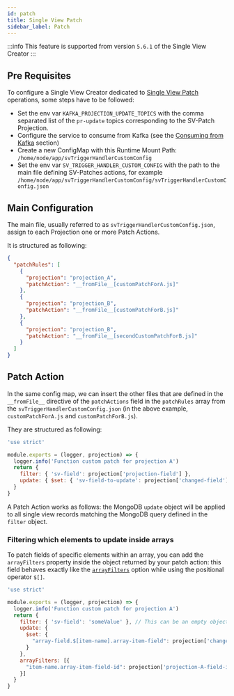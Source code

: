 ```yaml
---
id: patch
title: Single View Patch
sidebar_label: Patch
---
```


:::info
This feature is supported from version `5.6.1` of the Single View Creator
:::

## Pre Requisites
To configure a Single View Creator dedicated to [Single View Patch](/fast_data/configuration/single_views.md#single-view-patch) operations, some steps have to be followed:

* Set the env var `KAFKA_PROJECTION_UPDATE_TOPICS` with the comma separated list of the `pr-update` topics corresponding to the SV-Patch Projection.
* Configure the service to consume from Kafka (see the [Consuming from Kafka](/fast_data/configuration/single_view_creator/index.md#consuming-from-kafka) section)
* Create a new ConfigMap with this Runtime Mount Path: `/home/node/app/svTriggerHandlerCustomConfig`
* Set the env var `SV_TRIGGER_HANDLER_CUSTOM_CONFIG` with the path to the main file defining SV-Patches actions, for example `/home/node/app/svTriggerHandlerCustomConfig/svTriggerHandlerCustomConfig.json`


## Main Configuration

The main file, usually referred to as `svTriggerHandlerCustomConfig.json`, assign to each Projection one or more Patch Actions.

It is structured as following: 

```json
{
  "patchRules": [
    {
      "projection": "projection_A",
      "patchAction": "__fromFile__[customPatchForA.js]"
    },
    {
      "projection": "projection_B",
      "patchAction": "__fromFile__[customPatchForB.js]"
    },
    {
      "projection": "projection_B",
      "patchAction": "__fromFile__[secondCustomPatchForB.js]"
    }
  ]
}
```

## Patch Action

In the same config map, we can insert the other files that are defined in the `__fromFile__` directive of the `patchActions` field in the `patchRules` array from the `svTriggerHandlerCustomConfig.json` (in the above example, `customPatchForA.js` and `customPatchForB.js`).

They are structured as following:

```javascript title=customPatchForA.js
'use strict'

module.exports = (logger, projection) => {
  logger.info('Function custom patch for projection A')
  return {
    filter: { 'sv-field': projection['projection-field'] },
    update: { $set: { 'sv-field-to-update': projection['changed-field'] } },
  }
}
```

A Patch Action works as follows: the MongoDB `update` object will be applied to all single view records matching the MongoDB query defined in the `filter` object.

### Filtering which elements to update inside arrays

To patch fields of specific elements within an array, you can add the `arrayFilters` property inside the object returned by your patch action: this field behaves exactly like the [`arrayFilters`](https://www.mongodb.com/docs/manual/reference/operator/update/positional-filtered/#---identifier--) option while using the positional operator `$[]`.

```javascript title=patchActionWithArrayFilters.js {12-14}
'use strict'

module.exports = (logger, projection) => {
  logger.info('Function custom patch for projection A')
  return {
    filter: { 'sv-field': 'someValue' }, // This can be an empty object if needed
    update: {
      $set: {
        "array-field.$[item-name].array-item-field": projection['changed-field']
      }
    },
    arrayFilters: [{
      "item-name.array-item-field-id": projection['projection-A-field-id']
    }]
  }
}
```
